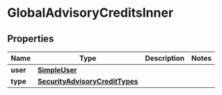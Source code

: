 
# GlobalAdvisoryCreditsInner

## Properties
Name | Type | Description | Notes
------------ | ------------- | ------------- | -------------
**user** | [**SimpleUser**](SimpleUser.md) |  | 
**type** | [**SecurityAdvisoryCreditTypes**](SecurityAdvisoryCreditTypes.md) |  | 



